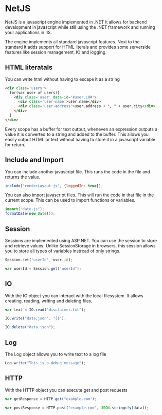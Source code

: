 # NetJS

NetJS is a javascript engine implemented in .NET
It allows for backend development in javascript while still using the .NET framework and running your applications in IIS.

The engine implements all standard javascript features.
Next to the standard it adds support for HTML literals and provides some serverside features like session management, IO and logging.

## HTML literatals
You can write html without having to escape it as a string

```html
<div class='users'>
  for(var user of users){
    <div class='user' data-id='#user.id#'>
      <div class='user-name'>user.name</div>
      <div class='user-address'>user.address + ", " + user.city</div>
    </div>
  }
</div>
```

Every scope has a buffer for text output, wheneven an expression outputs a value it is converted to a string and added to the buffer.
This allows you easily output HTML or text without having to store it in a javascript variable for return.

## Include and Import
You can include another javascript file. This runs the code in the file and returns the value.

```javascript
include("renderLayout.js", {loggedIn: true});
```

You can also import javascript files. This will run the code in that file in the current scope.
This can be used to import functions or variables.

```javascript
import("date.js");
formatDate(new Date());
```

## Session
Sessions are implemented using ASP.NET. You can use the session to store and retrieve values.
Unlike SessionStorage in browsers, this session allows you to store all types of variables instread of only strings.

```javascript
Session.set("userId", user.id);

var userId = Session.get("userId");
```

## IO
With the IO object you can interact with the local filesystem. It allows creating, reading, writing and deleting files.

```javascript
var text = IO.read("disclaimer.txt");

IO.write("data.json", "{}");

IO.delete("data.json");
```

## Log
The Log object allows you to write text to a log file

```javascript
Log.write("This is a debug message");
```

## HTTP
With the HTTP object you can execute get and post requests

```javascript
var getResponse = HTTP.get("example.com");

var postResponse = HTTP.post("example.com", JSON.stringify(data));
```
